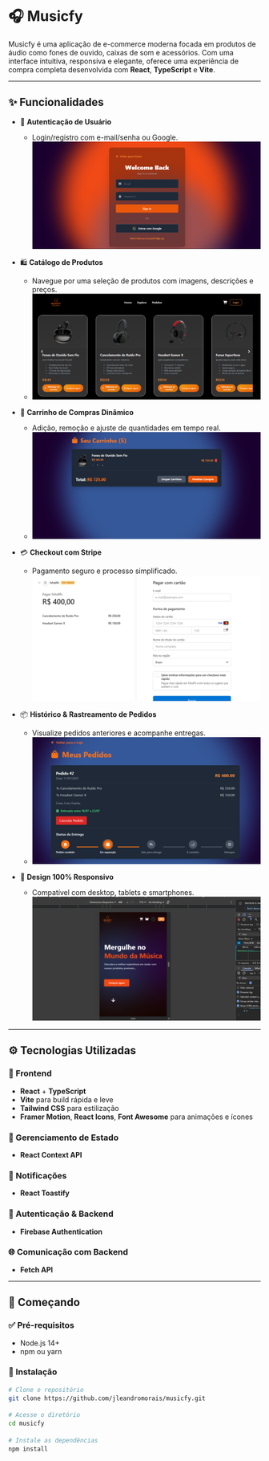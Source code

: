 # 🎧 Musicfy

Musicfy é uma aplicação de e-commerce moderna focada em produtos de áudio como fones de ouvido, caixas de som e acessórios. Com uma interface intuitiva, responsiva e elegante, oferece uma experiência de compra completa desenvolvida com **React**, **TypeScript** e **Vite**.


---

## ✨ Funcionalidades

- 🔐 **Autenticação de Usuário**
  - Login/registro com e-mail/senha ou Google.
    ![Tela de Login](img/Login.png)

- 🛍️ **Catálogo de Produtos**
  - Navegue por uma seleção de produtos com imagens, descrições e preços.
  - ![tela de produtos](img/product.png)
- 🛒 **Carrinho de Compras Dinâmico**
  - Adição, remoção e ajuste de quantidades em tempo real.
  - ![Tela Do Carrinho](img/cart.png)
- 💳 **Checkout com Stripe**
  - Pagamento seguro e processo simplificado.
    ![Tela Stripe](img/stripe.png)
- 📦 **Histórico & Rastreamento de Pedidos**
  - Visualize pedidos anteriores e acompanhe entregas.
  - ![pedios!](img/pedidos.png)
- 📱 **Design 100% Responsivo**
  - Compatível com desktop, tablets e smartphones.
    ![Resposivo](img/Resposividade.png)

---

## ⚙️ Tecnologias Utilizadas

### 🧠 Frontend
- **React** + **TypeScript**
- **Vite** para build rápida e leve
- **Tailwind CSS** para estilização
- **Framer Motion**, **React Icons**, **Font Awesome** para animações e ícones

### 🔄 Gerenciamento de Estado
- **React Context API**

### 🔔 Notificações
- **React Toastify**

### 🔐 Autenticação & Backend
- **Firebase Authentication**

### 🌐 Comunicação com Backend
- **Fetch API**

---

## 🚀 Começando

### ✅ Pré-requisitos

- Node.js 14+
- npm ou yarn

### 🔧 Instalação

```bash
# Clone o repositório
git clone https://github.com/jleandromorais/musicfy.git

# Acesse o diretório
cd musicfy

# Instale as dependências
npm install
